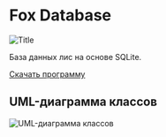 # Fox Database

![Title](https://github.com/Lisoferma/FoxDataBase/assets/115818156/21062d07-cbba-43d8-88f7-9abfcd50dcbe "Лисы")

База данных лис на основе SQLite.

[Скачать программу](https://github.com/Lisoferma/FoxDataBase/raw/master/Disribution/Fox%20Database%20Setup.msi)

## UML-диаграмма классов
![UML-диаграмма классов](https://github.com/Lisoferma/FoxDataBase/assets/115818156/faca4752-35fd-4689-9aa5-4d2c6c557a62 "UML-диаграмма классов")

